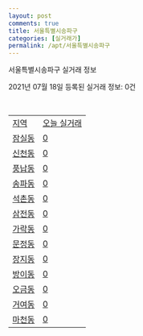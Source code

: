 ```yaml
---
layout: post
comments: true
title: 서울특별시송파구
categories: [실거래가]
permalink: /apt/서울특별시송파구
---
```


서울특별시송파구 실거래 정보

2021년 07월 18일 등록된 실거래 정보: 0건

<script type="text/javascript">
  google.charts.load('current', {'packages':['corechart']});
  google.charts.setOnLoadCallback(drawChart);

  function drawChart() {
    var data = google.visualization.arrayToDataTable([['거래일', '매매', '전월세', '전매'], ['20-07', 183, 815, 6], ['20-08', 291, 1378, 12], ['20-09', 231, 1000, 6], ['20-10', 237, 1369, 4], ['20-11', 379, 1466, 6], ['20-12', 484, 1612, 13], ['21-01', 265, 1529, 2], ['21-02', 197, 1309, 4], ['21-03', 152, 1337, 2], ['21-04', 207, 1180, 0], ['21-05', 266, 1146, 2], ['21-06', 141, 804, 3], ['21-07', 26, 262, 0]]);

    var options = {
      title: '최근 1년간 유형별 거래량 추이',
      legend: { position: 'bottom' }
    };

    var chart = new google.visualization.LineChart(document.getElementById('columnchart_material'));
    chart.draw(data, (options));
  }
</script>

<div id="columnchart_material" style="width: 95%; margin-left: -35px"></div>
<br>
<table class="sortable">
  <tr>
    <td><a href="#">지역</a></td>
    <td><a href="#">오늘 실거래</a></td>
  </tr>

  
  <tr class="item">
    <td><a href="서울특별시송파구잠실동">잠실동</a></td>
    <td><a href="서울특별시송파구잠실동">0</a></td>
  </tr>
    

  <tr class="item">
    <td><a href="서울특별시송파구신천동">신천동</a></td>
    <td><a href="서울특별시송파구신천동">0</a></td>
  </tr>
    

  <tr class="item">
    <td><a href="서울특별시송파구풍납동">풍납동</a></td>
    <td><a href="서울특별시송파구풍납동">0</a></td>
  </tr>
    

  <tr class="item">
    <td><a href="서울특별시송파구송파동">송파동</a></td>
    <td><a href="서울특별시송파구송파동">0</a></td>
  </tr>
    

  <tr class="item">
    <td><a href="서울특별시송파구석촌동">석촌동</a></td>
    <td><a href="서울특별시송파구석촌동">0</a></td>
  </tr>
    

  <tr class="item">
    <td><a href="서울특별시송파구삼전동">삼전동</a></td>
    <td><a href="서울특별시송파구삼전동">0</a></td>
  </tr>
    

  <tr class="item">
    <td><a href="서울특별시송파구가락동">가락동</a></td>
    <td><a href="서울특별시송파구가락동">0</a></td>
  </tr>
    

  <tr class="item">
    <td><a href="서울특별시송파구문정동">문정동</a></td>
    <td><a href="서울특별시송파구문정동">0</a></td>
  </tr>
    

  <tr class="item">
    <td><a href="서울특별시송파구장지동">장지동</a></td>
    <td><a href="서울특별시송파구장지동">0</a></td>
  </tr>
    

  <tr class="item">
    <td><a href="서울특별시송파구방이동">방이동</a></td>
    <td><a href="서울특별시송파구방이동">0</a></td>
  </tr>
    

  <tr class="item">
    <td><a href="서울특별시송파구오금동">오금동</a></td>
    <td><a href="서울특별시송파구오금동">0</a></td>
  </tr>
    

  <tr class="item">
    <td><a href="서울특별시송파구거여동">거여동</a></td>
    <td><a href="서울특별시송파구거여동">0</a></td>
  </tr>
    

  <tr class="item">
    <td><a href="서울특별시송파구마천동">마천동</a></td>
    <td><a href="서울특별시송파구마천동">0</a></td>
  </tr>
    


</table>


    